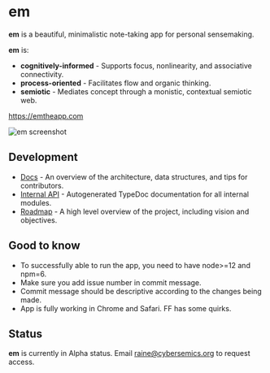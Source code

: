 # em

**em** is a beautiful, minimalistic note-taking app for personal sensemaking.

**em** is:

- **cognitively-informed** - Supports focus, nonlinearity, and associative connectivity.
- **process-oriented** - Facilitates flow and organic thinking.
- **semiotic** - Mediates concept through a monistic, contextual semiotic web.

https://emtheapp.com

![em screenshot](https://github.com/cybersemics/em-proto/blob/dev/screenshot.gif?raw=true)

## Development

- [Docs](https://github.com/cybersemics/em/wiki/Docs) - An overview of the architecture, data structures, and tips for contributors.
- [Internal API](https://cybersemics.github.io/em) - Autogenerated TypeDoc documentation for all internal modules.
- [Roadmap](https://github.com/cybersemics/em/wiki/Roadmap) - A high level overview of the project, including vision and objectives.


## Good to know

- To successfully able to run the app, you need to have node>=12 and npm=6.
- Make sure you add issue number in commit message.
- Commit message should be descriptive according to the changes being made.
- App is fully working in Chrome and Safari. FF has some quirks.

## Status

**em** is currently in Alpha status. Email raine@cybersemics.org to request access.
